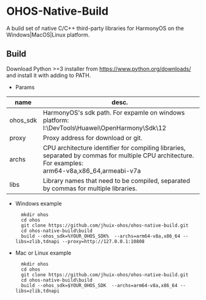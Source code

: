 # OHOS-Native-Build

A build set of native C/C++ third-party libraries for HarmonyOS on the Windows|MacOS|Linux platform. 

## Build

Download Python >=3 installer from https://www.python.org/downloads/ and install it with adding to PATH.

* Params

|name|desc.|
|----|----|
|ohos_sdk|HarmonyOS's sdk path. For expamle on windows platform: <br> I:\DevTools\Huawei\OpenHarmony\Sdk\12 |
|proxy|Proxy address for download or git. |
|archs|CPU architecture identifier for compiling libraries, separated by commas for multiple CPU architecture. For examples: <br> arm64-v8a,x86_64,armeabi-v7a |
|libs|Library names that need to be compiled, separated by commas for multiple libraries.|



* Windows example

        mkdir ohos
        cd ohos
        git clone https://github.com/jhuix-ohos/ohos-native-build.git
        cd ohos-native-build\build
        build --ohos_sdk=%YOUR_OHOS_SDK%  --archs=arm64-v8a,x86_64 --libs=zlib,tdnapi --proxy=http://127.0.0.1:10808

* Mac or Linux example

        mkdir ohos
        cd ohos
        git clone https://github.com/jhuix-ohos/ohos-native-build.git
        cd ohos-native-build\build
        build --ohos_sdk=$YOUR_OHOS_SDK  --archs=arm64-v8a,x86_64 --libs=zlib,tdnapi
